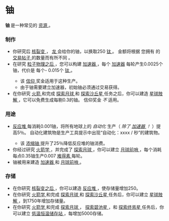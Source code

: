 # 铀

<p>
<strong>
铀
</strong>
是一种常见的
<a href="?file=003-资源大全/005-资源介绍">
资源
</a>
。
</p>

### 制作


<ul>
<li>
你研究后
<a href="#Technologies#Nuclear_Fission">
核裂变
</a>，
<a href="?file=001-猫咪百科/05-贸易">
龙
</a>
会给你的铀，以换取250
<a href="#titanium">
钛
</a>
。
金额将根据
您拥有
的
<a href="#Buildings#Tradepost">
交易帖子
</a>
的数量而有所不同
。
</li>
<li>
在研究
<a href="#Technologies#Particle_Physics">
粒子物理之后
</a>
，您可以构建
<a href="#Buildings#Accelerator">
加速器
</a>
，每个
<a href="#Buildings#Accelerator">
加速器</a>
每轮产生0.0025个铀，代价是
每个-
0.015个
<a href="#titanium">
钛
</a>
。
</li>
<ul>
<li>
该
<a href="?file=003-资源大全/16-信仰">
信仰
</a>
奖金适用于这种生产。
</li>
<li>
由于铀需要建立加速器，初始铀必须通过交易获得。
</li>
</ul>
<li>
在你研究
<a href="?file=001-猫咪百科/03-科技/01-科技#火箭学">
火箭
</a>
和完成
<a href="?file=001-猫咪百科/07-空间/04-月球">
探索月球
</a>
和
<a href="?file=001-猫咪百科/07-空间/01-地面控制#探索沙丘星">
探索沙丘星
</a>
任务之后，你可以建造
<a href="?file=001-猫咪百科/07-空间/05-沙丘星#星球肢解">
星球肢解
</a>
，它可以免费生成每剔0.3的铀。
信仰奖金
<em>
不
</em>
适用。
</li>
</ul>

### 用途


<ul>
<li>
<a href="#Buildings#Reactor">
反应堆
</a>
每消耗0.001铀，将所有地球上的
<em>
自动化
</em>
生产（
<em>
除了
<a href="#Buildings#Accelerator">
加速器
</a>
！
</em>
）提高5％。
自动化建筑物是生产工具提示中出现“自动化：xxxx / 秒”的建筑物。
</li>
<ul>
<li>
该
<a href="#workshop#Enriched_Uranium">
浓缩铀
</a>
提升了25％降低反应堆的铀消费。
</li>
</ul>
<li>
你经过研究
<a href="?file=001-猫咪百科/03-科技/01-科技#火箭学">
火箭学
</a>
，并完成了
<a href="?file=001-猫咪百科/07-空间/04-月球">
探索月球
</a>
，你可以建立
<a href="?file=001-猫咪百科/07-空间/04-月球#月球前哨">
月球前哨
</a>
，每个消耗每点0.35铀生产0.007
<a href="#unobtainium">
难得素
</a>
每轮。
</li>
<li>
铀被用来建造
<a href="#Buildings#Accelerator">
加速器
</a>
和
<a href="?file=001-猫咪百科/07-空间/04-月球#月球前哨">
月球前哨
</a>
。
</li>
</ul>

### 存储


<ul>
<li>
在你研究
<a href="#Technologies#Nuclear_Fission">
核裂变之后
</a>
，你可以建造
<a href="#Buildings#Reactor">
反应堆
</a>
，使存储量增加250。
</li>
<li>
在你研究
<a href="?file=001-猫咪百科/03-科技/01-科技#火箭学">
火箭学
</a>
和完成
<a href="?file=001-猫咪百科/07-空间/04-月球">
探索月球
</a>
和
<a href="?file=001-猫咪百科/07-空间/01-地面控制#探索沙丘星">
探索沙丘星
</a>
任务后，你可以建立
<a href="?file=001-猫咪百科/07-空间/05-沙丘星#星球肢解">
星球肢解
</a>
，到1750年增加存储量。
</li>
<li>
在你研究
<a href="?file=001-猫咪百科/03-科技/01-科技#火箭学">
火箭学
</a>
和完成
<a href="?file=001-猫咪百科/07-空间/04-月球">
探索月球
</a>
，
<a href="?file=001-猫咪百科/07-空间/01-地面控制#探索碧池星">
探索碧池星
</a>
，和
<a href="?file=001-猫咪百科/07-空间/01-地面控制#探索终焉星">
探索终焉星
</a>
任务后，你可以建立
<a href="?file=001-猫咪百科/07-空间/08-终焉星#低温恒温储存站">
低温恒温储存站
</a>
，每增加5000存储。
</li>
</ul>
</div>
<p style="float:right;margin:6px"></p>
</td>